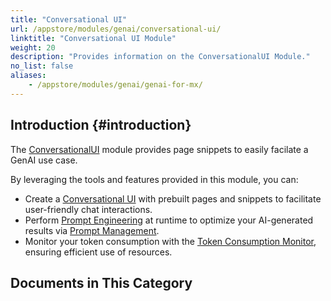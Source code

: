 ```yaml
---
title: "Conversational UI"
url: /appstore/modules/genai/conversational-ui/
linktitle: "Conversational UI Module"
weight: 20
description: "Provides information on the ConversationalUI Module."
no_list: false
aliases:
    - /appstore/modules/genai/genai-for-mx/
---
```


## Introduction {#introduction}

The [ConversationalUI](https://marketplace.mendix.com/link/component/239450) module provides page snippets to easily facilate a GenAI use case. 

By leveraging the tools and features provided in this module, you can:

* Create a [Conversational UI](/appstore/modules/genai/conversational-ui/conversational-ui) with prebuilt pages and snippets to facilitate user-friendly chat interactions.
* Perform [Prompt Engineering](/appstore/modules/genai/prompt-engineering/) at runtime to optimize your AI-generated results via [Prompt Management](/appstore/modules/genai/conversational-ui/prompt-management/).
* Monitor your token consumption with the [Token Consumption Monitor](/appstore/modules/genai/conversational-ui/conversational-ui/#snippet-token-monitor), ensuring efficient use of resources.

## Documents in This Category
